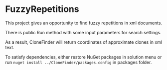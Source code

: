 # FuzzyRepetitions

This project gives an opportunity to find fuzzy repetitions in xml documents.

There is public Run method with some input parameters for search settings.

As a result, CloneFinder will return coordinates of approximate clones in xml text.


To satisfy dependencies, either restore NuGet packages in solution menu or run
`nuget install ../CloneFinder/packages.config` in packages folder.
